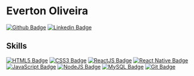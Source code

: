 # Everton Oliveira

[![Github Badge](https://img.shields.io/badge/-Github-000?style=for-the-badge&logo=Github&logoColor=white&?link=https://github.com/tonoliveira96)](https://github.com/tonoliveira96)
[![Linkedin Badge](https://img.shields.io/badge/-LinkedIn-blue?style=for-the-badge&logo=Linkedin&logoColor=white&link=https://www.linkedin.com/in/tonoliveira96/)](https://www.linkedin.com/in/tonoliveira96/)
## Skills
[![HTML5 Badge](https://img.shields.io/badge/HTML5-skill-%23E34F26?style=pastic&logo=HTML5&logoColor=white/)]()
[![CSS3 Badge](https://img.shields.io/badge/CSS3-skill-%231572B6?style=pastic&logo=CSS3&logoColor=white/)]()
[![ReactJS Badge](https://img.shields.io/badge/ReactJS-skill-%2361DAFB?style=pastic&logo=React&logoColor=white/)]()
[![React Native Badge](https://img.shields.io/badge/React%20Native-skill-%230088CC?style=pastic&logo=React&logoColor=white/)]()
[![JavaScript Badge](https://img.shields.io/badge/JavaScript-skill-%23F7DF1E?style=pastic&logo=JavaScript&logoColor=white/)]()
[![NodeJS Badge](https://img.shields.io/badge/NodeJS-skill-%23339933?style=pastic&logo=Node.js&logoColor=white/)]()
[![MySQL Badge](https://img.shields.io/badge/React%20MySQL-skill-%234479A1?style=pastic&logo=MySQL&logoColor=white/)]()
[![Git Badge](https://img.shields.io/badge/React%20Git-skill-%23F05032?style=pastic&logo=Git&logoColor=white/)]()


<!--
**tonoliveira96/tonoliveira96** is a ✨ _special_ ✨ repository because its `README.md` (this file) appears on your GitHub profile.

Here are some ideas to get you started:

- 🔭 I’m currently working on ...
- 🌱 I’m currently learning ...
- 👯 I’m looking to collaborate on ...
- 🤔 I’m looking for help with ...
- 💬 Ask me about ...
- 📫 How to reach me: ...
- 😄 Pronouns: ...
- ⚡ Fun fact: ...
